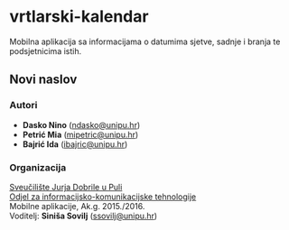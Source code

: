 # vrtlarski-kalendar
Mobilna aplikacija sa informacijama o datumima sjetve, sadnje i branja te podsjetnicima istih.

## Novi naslov

### Autori
- **Dasko	Nino**	(ndasko@unipu.hr)
- **Petrić	Mia**	(mipetric@unipu.hr)
- **Bajrić	Ida**	(ibajric@unipu.hr)

### Organizacija
[Sveučilište Jurja Dobrile u Puli](http://www.unipu.hr/)   
[Odjel za informacijsko-komunikacijske tehnologije](http://www.unipu.hr/index.php?id=1933)  
Mobilne aplikacije, Ak.g. 2015./2016.  
Voditelj: **Siniša Sovilj** (ssovilj@unipu.hr)
